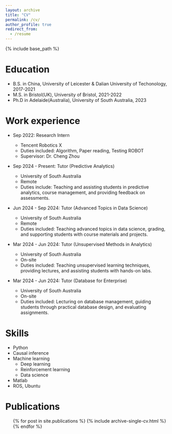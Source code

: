```yaml
---
layout: archive
title: "CV"
permalink: /cv/
author_profile: true
redirect_from:
  - /resume
---
```


{% include base_path %}

Education
======
* B.S. in China, University of Leicester & Dalian University of Techonology, 2017-2021
* M.S. in Bristol(UK), University of Bristol, 2021-2022
* Ph.D in Adelaide(Australia), University of South Australia, 2023

Work experience
======
* Sep 2022: Research Intern
  * Tencent Robotics X
  * Duties included: Algorithm, Paper reading, Testing ROBOT
  * Supervisor: Dr. Cheng Zhou
    
* Sep 2024 - Present: Tutor (Predictive Analytics)  
  * University of South Australia  
  * Remote  
  * Duties include: Teaching and assisting students in predictive analytics, course management, and providing feedback on assessments.

* Jun 2024 - Sep 2024: Tutor (Advanced Topics in Data Science)  
  * University of South Australia  
  * Remote  
  * Duties included: Teaching advanced topics in data science, grading, and supporting students with course materials and projects.

* Mar 2024 - Jun 2024: Tutor (Unsupervised Methods in Analytics)  
  * University of South Australia  
  * On-site  
  * Duties included: Teaching unsupervised learning techniques, providing lectures, and assisting students with hands-on labs.

* Mar 2024 - Jun 2024: Tutor (Database for Enterprise)  
  * University of South Australia  
  * On-site  
  * Duties included: Lecturing on database management, guiding students through practical database design, and evaluating assignments.


Skills
======
* Python
* Causal inference
* Machine learning
  * Deep learning
  * Reinforcement learning
  * Data science
* Matlab
* ROS, Ubuntu

Publications
======
  <ul>{% for post in site.publications %}
    {% include archive-single-cv.html %}
  {% endfor %}</ul>
  



